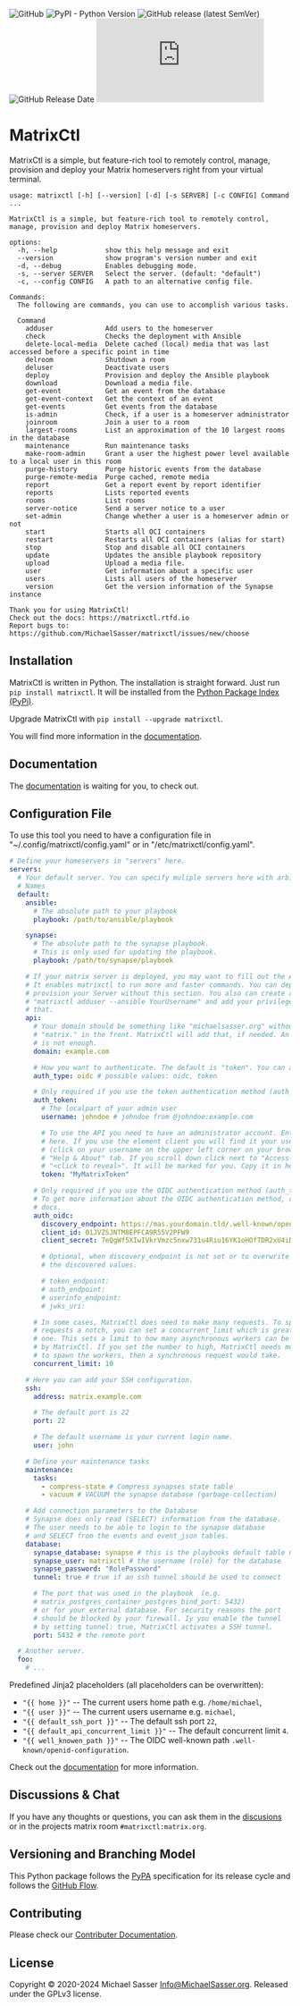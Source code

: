 ![GitHub](https://img.shields.io/github/license/MichaelSasser/matrixctl?style=flat-square)
![PyPI - Python Version](https://img.shields.io/pypi/pyversions/matrixctl?style=flat-square)
![GitHub release (latest SemVer)](https://img.shields.io/github/v/release/michaelsasser/matrixctl?style=flat-square)
![GitHub Release Date](https://img.shields.io/github/release-date/michaelsasser/matrixctl?style=flat-square)
![Matrix](https://img.shields.io/matrix/matrixctl:matrix.org?server_fqdn=matrix.org&style=flat-square)

# MatrixCtl

MatrixCtl is a simple, but feature-rich tool to remotely control, manage,
provision and deploy your Matrix homeservers right from your virtual terminal.

```console
usage: matrixctl [-h] [--version] [-d] [-s SERVER] [-c CONFIG] Command ...

MatrixCtl is a simple, but feature-rich tool to remotely control, manage, provision and deploy Matrix homeservers.

options:
  -h, --help            show this help message and exit
  --version             show program's version number and exit
  -d, --debug           Enables debugging mode.
  -s, --server SERVER   Select the server. (default: "default")
  -c, --config CONFIG   A path to an alternative config file.

Commands:
  The following are commands, you can use to accomplish various tasks.

  Command
    adduser             Add users to the homeserver
    check               Checks the deployment with Ansible
    delete-local-media  Delete cached (local) media that was last accessed before a specific point in time
    delroom             Shutdown a room
    deluser             Deactivate users
    deploy              Provision and deploy the Ansible playbook
    download            Download a media file.
    get-event           Get an event from the database
    get-event-context   Get the context of an event
    get-events          Get events from the database
    is-admin            Check, if a user is a homeserver administrator
    joinroom            Join a user to a room
    largest-rooms       List an approximation of the 10 largest rooms in the database
    maintenance         Run maintenance tasks
    make-room-admin     Grant a user the highest power level available to a local user in this room
    purge-history       Purge historic events from the database
    purge-remote-media  Purge cached, remote media
    report              Get a report event by report identifier
    reports             Lists reported events
    rooms               List rooms
    server-notice       Send a server notice to a user
    set-admin           Change whether a user is a homeserver admin or not
    start               Starts all OCI containers
    restart             Restarts all OCI containers (alias for start)
    stop                Stop and disable all OCI containers
    update              Updates the ansible playbook repository
    upload              Upload a media file.
    user                Get information about a specific user
    users               Lists all users of the homeserver
    version             Get the version information of the Synapse instance

Thank you for using MatrixCtl!
Check out the docs: https://matrixctl.rtfd.io
Report bugs to: https://github.com/MichaelSasser/matrixctl/issues/new/choose
```

## Installation

MatrixCtl is written in Python. The installation is straight forward. Just run
`pip install matrixctl`. It will be installed from the
[Python Package Index (PyPi)](https://pypi.org/project/matrixctl/).

Upgrade MatrixCtl with `pip install --upgrade matrixctl`.

You will find more information in the
[documentation](https://matrixctl.readthedocs.io/en/latest/installation.html).

## Documentation

The [documentation](https://matrixctl.readthedocs.io/en/latest/index.html) is
waiting for you, to check out.

## Configuration File

To use this tool you need to have a configuration file in
"~/.config/matrixctl/config.yaml" or in "/etc/matrixctl/config.yaml".

```yaml
# Define your homeservers in "servers" here.
servers:
  # Your default server. You can specify muliple servers here with arbitrary
  # Names
  default:
    ansible:
      # The absolute path to your playbook
      playbook: /path/to/ansible/playbook

    synapse:
      # The absolute path to the synapse playbook.
      # This is only used for updating the playbook.
      playbook: /path/to/synapse/playbook

    # If your matrix server is deployed, you may want to fill out the API section.
    # It enables matrixctl to run more and faster commands. You can deploy and
    # provision your Server without this section. You also can create a user with
    # "matrixctl adduser --ansible YourUsername" and add your privileges after
    # that.
    api:
      # Your domain should be something like "michaelsasser.org" without the
      # "matrix." in the front. MatrixCtl will add that, if needed. An IP-Address
      # is not enough.
      domain: example.com

      # How you want to authenticate. The default is "token". You can also use
      auth_type: oidc # possible values: oidc, token

      # Only required if you use the token authentication method (auth_type)
      auth_token:
        # The localpart of your admin user
        username: johndoe # johndoe from @johndoe:example.com

        # To use the API you need to have an administrator account. Enter your Token
        # here. If you use the element client you will find it your user settings
        # (click on your username on the upper left corner on your browser) in the
        # "Help & About" tab. If you scroll down click next to "Access-Token:" on
        # "<click to reveal>". It will be marked for you. Copy it in here.
        token: "MyMatrixToken"

      # Only required if you use the OIDC authentication method (auth_type)
      # To get more information about the OIDC authentication method, check out
      # docs.
      auth_oidc:
        discovery_endpoint: https://mas.yourdomain.tld/.well-known/openid-configuration
        client_id: 01JVZSJNTM8EPFCA9R55V2PFW9
        client_secret: 7eQgWf5XIwIVkrVmzc5nxw731u4Riu16YK1oHOfTDR2xU4iD7C7ijiSD8wclfTDn

        # Optional, when discovery_endpoint is not set or to overwrite the
        # the discovered values.

        # token_endpoint:
        # auth_endpoint:
        # userinfo_endpoint:
        # jwks_uri:

      # In some cases, MatrixCtl does need to make many requests. To speed those
      # requests a notch, you can set a concurrent_limit which is greater than
      # one. This sets a limit to how many asynchronous workers can be spawned
      # by MatrixCtl. If you set the number to high, MatrixCtl needs more time
      # to spawn the workers, then a synchronous request would take.
      concurrent_limit: 10

    # Here you can add your SSH configuration.
    ssh:
      address: matrix.example.com

      # The default port is 22
      port: 22

      # The default username is your current login name.
      user: john

    # Define your maintenance tasks
    maintenance:
      tasks:
        - compress-state # Compress synapses state table
        - vacuum # VACUUM the synapse database (garbage-collection)

    # Add connection parameters to the Database
    # Synapse does only read (SELECT) information from the database.
    # The user needs to be able to login to the synapse database
    # and SELECT from the events and event_json tables.
    database:
      synapse_database: synapse # this is the playbooks default table name
      synapse_user: matrixctl # the username (role) for the database
      synapse_password: "RolePassword"
      tunnel: true # true if an ssh tunnel should be used to connect

      # The port that was used in the playbook  (e.g.
      # matrix_postgres_container_postgres_bind_port: 5432)
      # or for your external database. For security reasons the port
      # should be blocked by your firewall. Iy you enable the tunnel
      # by setting tunnel: true, MatrixCtl activates a SSH tunnel.
      port: 5432 # the remote port

  # Another server.
  foo:
    # ...
```

Predefined Jinja2 placeholders (all placeholders can be overwritten):

- `"{{ home }}"` -- The current users home path e.g. `/home/michael`,
- `"{{ user }}"` -- The current users username e.g. `michael`,
- `"{{ default_ssh_port }}"` -- The default ssh port `22`,
- `"{{ default_api_concurrent_limit }}"` -- The default concurrent limit `4`.
- `"{{ well_knowen_path }}"` -- The OIDC well-known path
  `.well-known/openid-configuration`.

Check out the
[documentation](https://matrixctl.readthedocs.io/en/latest/getting_started/config_file.html)
for more information.

## Discussions & Chat

If you have any thoughts or questions, you can ask them in the
[discusions](https://github.com/MichaelSasser/matrixctl/discussions) or in the
projects matrix room `#matrixctl:matrix.org`.

## Versioning and Branching Model

This Python package follows the
[PyPA](https://packaging.python.org/en/latest/specifications/) specification
for its release cycle and follows the
[GitHub Flow](https://docs.github.com/en/get-started/using-github/github-flow).

## Contributing

Please check our
[Contributer Documentation](https://matrixctl.readthedocs.io/en/latest/contributer_documentation/index.html#contributer-documentation).

## License

Copyright &copy; 2020-2024 Michael Sasser <Info@MichaelSasser.org>. Released
under the GPLv3 license.
